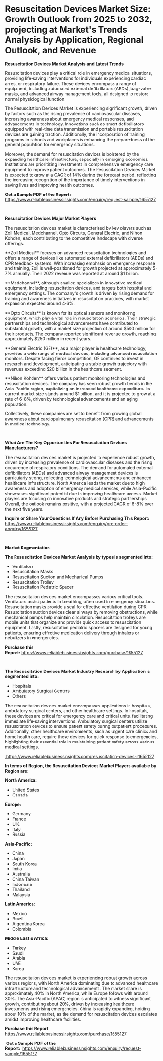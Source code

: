 <p><h1>Resuscitation Devices Market Size: Growth Outlook from 2025 to 2032, projecting at Market's Trends Analysis by Application, Regional Outlook, and Revenue</h1></p><p><strong>Resuscitation Devices Market Analysis and Latest Trends</strong></p>
<p><p>Resuscitation devices play a critical role in emergency medical situations, providing life-saving interventions for individuals experiencing cardiac arrest or respiratory failure. These devices encompass a range of equipment, including automated external defibrillators (AEDs), bag-valve masks, and advanced airway management tools, all designed to restore normal physiological function.</p><p>The Resuscitation Devices Market is experiencing significant growth, driven by factors such as the rising prevalence of cardiovascular diseases, increasing awareness about emergency medical responses, and advancements in technology. Innovations such as smart defibrillators equipped with real-time data transmission and portable resuscitation devices are gaining traction. Additionally, the incorporation of training programs in schools and workplaces is enhancing the preparedness of the general population for emergency situations.</p><p>Moreover, the demand for resuscitation devices is bolstered by the expanding healthcare infrastructure, especially in emerging economies. Institutions are prioritizing investments in comprehensive emergency care equipment to improve patient outcomes. The Resuscitation Devices Market is expected to grow at a CAGR of 14% during the forecast period, reflecting the increasing recognition of the importance of timely interventions in saving lives and improving health outcomes.</p></p>
<p><strong>Get a Sample PDF of the Report:&nbsp;</strong> <a href="https://www.reliablebusinessinsights.com/enquiry/request-sample/1655127?utm_campaign=3127&utm_medium=2&utm_source=Github&utm_content=ia&utm_term=16042025&utm_id=resuscitation-devices">https://www.reliablebusinessinsights.com/enquiry/request-sample/1655127</a></p>
<p>&nbsp;</p>
<p><strong>Resuscitation Devices Major Market Players</strong></p>
<p><p>The resuscitation devices market is characterized by key players such as Zoll Medical, Medchannel, Opto Circuits, General Electric, and Nihon Kohden, each contributing to the competitive landscape with diverse offerings.</p><p>**Zoll Medical** focuses on advanced resuscitation technologies and offers a range of devices like automated external defibrillators (AEDs) and CPR feedback systems. With increasing emphasis on emergency response and training, Zoll is well-positioned for growth projected at approximately 5-7% annually. Their 2022 revenue was reported at around $1 billion.</p><p>**Medchannel**, although smaller, specializes in innovative medical equipment, including resuscitation devices, and targets both hospital and emergency settings. The company's growth is driven by rising demand for training and awareness initiatives in resuscitation practices, with market expansion expected around 4-6%.</p><p>**Opto Circuits** is known for its optical sensors and monitoring equipment, which play a vital role in resuscitation scenarios. Their strategic partnerships and technological advancements have contributed to substantial growth, with a market size projection of around $500 million for their products. The company reported significant revenue growth, reaching approximately $250 million in recent years.</p><p>**General Electric (GE)**, as a major player in healthcare technology, provides a wide range of medical devices, including advanced resuscitation monitors. Despite facing fierce competition, GE continues to invest in research and development, anticipating a stable growth trajectory with revenues exceeding $20 billion in the healthcare segment.</p><p>**Nihon Kohden** offers various patient monitoring technologies and resuscitation devices. The company has seen robust growth trends in the Asia-Pacific region, capitalizing on increased healthcare expenditure. Its current market size stands around $1 billion, and it is projected to grow at a rate of 6-8%, driven by technological advancements and an aging population.</p><p>Collectively, these companies are set to benefit from growing global awareness about cardiopulmonary resuscitation (CPR) and advancements in medical technology.</p></p>
<p>&nbsp;</p>
<p><strong>What Are The Key Opportunities For Resuscitation Devices Manufacturers?</strong></p>
<p><p>The resuscitation devices market is projected to experience robust growth, driven by increasing prevalence of cardiovascular diseases and the rising occurrence of respiratory conditions. The demand for automated external defibrillators (AEDs) and advanced airway management devices is particularly strong, reflecting technological advancements and enhanced healthcare infrastructure. North America leads the market due to high awareness and adoption of emergency medical services, while Asia-Pacific showcases significant potential due to improving healthcare access. Market players are focusing on innovative products and strategic partnerships. Overall, the outlook remains positive, with a projected CAGR of 6-8% over the next five years.</p></p>
<p><strong>Inquire or Share Your Questions If Any Before Purchasing This Report:</strong> <a href="https://www.reliablebusinessinsights.com/enquiry/pre-order-enquiry/1655127?utm_campaign=3127&utm_medium=2&utm_source=Github&utm_content=ia&utm_term=16042025&utm_id=resuscitation-devices">https://www.reliablebusinessinsights.com/enquiry/pre-order-enquiry/1655127</a></p>
<p>&nbsp;</p>
<p><strong>Market Segmentation</strong></p>
<p><strong>The Resuscitation Devices Market Analysis by types is segmented into:</strong></p>
<p><ul><li>Ventilators</li><li>Resuscitation Masks</li><li>Resuscitation Suction and Mechanical Pumps</li><li>Resuscitation Trolley</li><li>Resuscitation Pediatric Spacer</li></ul></p>
<p><p>The resuscitation devices market encompasses various critical tools. Ventilators assist patients in breathing, often used in emergency situations. Resuscitation masks provide a seal for effective ventilation during CPR. Resuscitation suction devices clear airways by removing obstructions, while mechanical pumps help maintain circulation. Resuscitation trolleys are mobile units that organize and provide quick access to resuscitation equipment. Lastly, resuscitation pediatric spacers are designed for young patients, ensuring effective medication delivery through inhalers or nebulizers in emergencies.</p></p>
<p><strong>Purchase this Report:&nbsp;</strong><a href="https://www.reliablebusinessinsights.com/purchase/1655127?utm_campaign=3127&utm_medium=2&utm_source=Github&utm_content=ia&utm_term=16042025&utm_id=resuscitation-devices">https://www.reliablebusinessinsights.com/purchase/1655127</a></p>
<p>&nbsp;</p>
<p><strong>The Resuscitation Devices Market Industry Research by Application is segmented into:</strong></p>
<p><ul><li>Hospitals</li><li>Ambulatory Surgical Centers</li><li>Others</li></ul></p>
<p><p>The resuscitation devices market encompasses applications in hospitals, ambulatory surgical centers, and other healthcare settings. In hospitals, these devices are critical for emergency care and critical units, facilitating immediate life-saving interventions. Ambulatory surgical centers utilize resuscitation devices to ensure patient safety during outpatient procedures. Additionally, other healthcare environments, such as urgent care clinics and home health care, require these devices for quick response to emergencies, highlighting their essential role in maintaining patient safety across various medical settings.</p></p>
<p><a href="https://www.reliablebusinessinsights.com/resuscitation-devices-r1655127?utm_campaign=3127&utm_medium=2&utm_source=Github&utm_content=ia&utm_term=16042025&utm_id=resuscitation-devices">&nbsp;https://www.reliablebusinessinsights.com/resuscitation-devices-r1655127</a></p>
<p><strong>In terms of Region, the Resuscitation Devices Market Players available by Region are:</strong></p>
<p>
    <p> <strong> North America: </strong>
        <ul>
            <li>United States</li>
            <li>Canada</li>
        </ul>
        </p> 
    <p> <strong> Europe: </strong>
        <ul>
            <li>Germany</li>
            <li>France</li>
            <li>U.K.</li>
            <li>Italy</li>
            <li>Russia</li>
        </ul>
        </p> 
    <p> <strong> Asia-Pacific: </strong>
        <ul>
            <li>China</li>
            <li>Japan</li>
            <li>South Korea</li>
            <li>India</li>
            <li>Australia</li>
            <li>China Taiwan</li>
            <li>Indonesia</li>
            <li>Thailand</li>
            <li>Malaysia</li>
        </ul>
        </p> 
    <p> <strong> Latin America: </strong>
        <ul>
            <li>Mexico</li>
            <li>Brazil</li>
            <li>Argentina Korea</li>
            <li>Colombia</li>
        </ul>
        </p> 
    <p> <strong> Middle East & Africa: </strong>
        <ul>
            <li>Turkey</li>
            <li>Saudi</li>
            <li>Arabia</li>
            <li>UAE</li>
            <li>Korea</li>
        </ul>
    </p>
    </p>
<p><p>The resuscitation devices market is experiencing robust growth across various regions, with North America dominating due to advanced healthcare infrastructure and technological advancements. The market share is approximately 40% in North America, while Europe follows with around 30%. The Asia-Pacific (APAC) region is anticipated to witness significant growth, contributing about 20%, driven by increasing healthcare investments and rising emergencies. China is rapidly expanding, holding about 10% of the market, as the demand for resuscitation devices escalates amidst improving healthcare facilities.</p></p>
<p><strong>Purchase this Report: </strong><a href="https://www.reliablebusinessinsights.com/purchase/1655127?utm_campaign=3127&utm_medium=2&utm_source=Github&utm_content=ia&utm_term=16042025&utm_id=resuscitation-devices">https://www.reliablebusinessinsights.com/purchase/1655127</a></p>
<p>&nbsp;<strong>Get a Sample PDF of the Report:&nbsp;&nbsp;</strong><a href="https://www.reliablebusinessinsights.com/enquiry/request-sample/1655127?utm_campaign=3127&utm_medium=2&utm_source=Github&utm_content=ia&utm_term=16042025&utm_id=resuscitation-devices">https://www.reliablebusinessinsights.com/enquiry/request-sample/1655127</a></p>
<p><strong></strong></p>
<p><p></p><p></p><p></p></p>